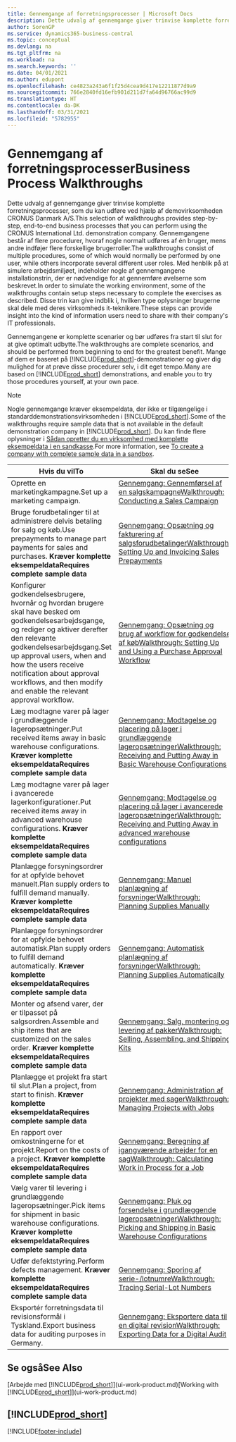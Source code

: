 ```yaml
---
title: Gennemgange af forretningsprocesser | Microsoft Docs
description: Dette udvalg af gennemgange giver trinvise komplette forretningsprocesser, som du kan udføre ved hjælp af demovirksomheden CRONUS Danmark A/S.
author: SorenGP
ms.service: dynamics365-business-central
ms.topic: conceptual
ms.devlang: na
ms.tgt_pltfrm: na
ms.workload: na
ms.search.keywords: ''
ms.date: 04/01/2021
ms.author: edupont
ms.openlocfilehash: ce4823a243a6f1f25d4cea9d417e12211877d9a9
ms.sourcegitcommit: 766e2840fd16efb901d211d7fa64d96766ac99d9
ms.translationtype: HT
ms.contentlocale: da-DK
ms.lasthandoff: 03/31/2021
ms.locfileid: "5782955"
---
```

# <a name="business-process-walkthroughs"></a><span data-ttu-id="ba0a1-103">Gennemgang af forretningsprocesser</span><span class="sxs-lookup"><span data-stu-id="ba0a1-103">Business Process Walkthroughs</span></span>

<span data-ttu-id="ba0a1-104">Dette udvalg af gennemgange giver trinvise komplette forretningsprocesser, som du kan udføre ved hjælp af demovirksomheden CRONUS Danmark A/S.</span><span class="sxs-lookup"><span data-stu-id="ba0a1-104">This selection of walkthroughs provides step-by-step, end-to-end business processes that you can perform using the CRONUS International Ltd. demonstration company.</span></span> <span data-ttu-id="ba0a1-105">Gennemgangene består af flere procedurer, hvoraf nogle normalt udføres af én bruger, mens andre indføjer flere forskellige brugerroller.</span><span class="sxs-lookup"><span data-stu-id="ba0a1-105">The walkthroughs consist of multiple procedures, some of which would normally be performed by one user, while others incorporate several different user roles.</span></span> <span data-ttu-id="ba0a1-106">Med henblik på at simulere arbejdsmiljøet, indeholder nogle af gennemgangene installationstrin, der er nødvendige for at gennemføre øvelserne som beskrevet.</span><span class="sxs-lookup"><span data-stu-id="ba0a1-106">In order to simulate the working environment, some of the walkthroughs contain setup steps necessary to complete the exercises as described.</span></span> <span data-ttu-id="ba0a1-107">Disse trin kan give indblik i, hvilken type oplysninger brugerne skal dele med deres virksomheds it-teknikere.</span><span class="sxs-lookup"><span data-stu-id="ba0a1-107">These steps can provide insight into the kind of information users need to share with their company's IT professionals.</span></span>  

 <span data-ttu-id="ba0a1-108">Gennemgangene er komplette scenarier og bør udføres fra start til slut for at give optimalt udbytte.</span><span class="sxs-lookup"><span data-stu-id="ba0a1-108">The walkthroughs are complete scenarios, and should be performed from beginning to end for the greatest benefit.</span></span> <span data-ttu-id="ba0a1-109">Mange af dem er baseret på [!INCLUDE[prod_short](includes/prod_short.md)]-demonstrationer og giver dig mulighed for at prøve disse procedurer selv, i dit eget tempo.</span><span class="sxs-lookup"><span data-stu-id="ba0a1-109">Many are based on [!INCLUDE[prod_short](includes/prod_short.md)] demonstrations, and enable you to try those procedures yourself, at your own pace.</span></span>  

> [!NOTE]
> <span data-ttu-id="ba0a1-110">Nogle gennemgange kræver eksempeldata, der ikke er tilgængelige i standarddemonstrationsvirksomheden i [!INCLUDE[prod_short](includes/prod_short.md)].</span><span class="sxs-lookup"><span data-stu-id="ba0a1-110">Some of the walkthroughs require sample data that is not available in the default demonstration company in [!INCLUDE[prod_short](includes/prod_short.md)].</span></span> <span data-ttu-id="ba0a1-111">Du kan finde flere oplysninger i [Sådan opretter du en virksomhed med komplette eksempeldata i en sandkasse](across-how-create-sandbox-environment.md#to-create-a-company-with-complete-sample-data-in-a-sandbox).</span><span class="sxs-lookup"><span data-stu-id="ba0a1-111">For more information, see [To create a company with complete sample data in a sandbox](across-how-create-sandbox-environment.md#to-create-a-company-with-complete-sample-data-in-a-sandbox).</span></span>

|<span data-ttu-id="ba0a1-112">Hvis du vil</span><span class="sxs-lookup"><span data-stu-id="ba0a1-112">To</span></span>|<span data-ttu-id="ba0a1-113">Skal du se</span><span class="sxs-lookup"><span data-stu-id="ba0a1-113">See</span></span>|  
|--------|---------|  
|<span data-ttu-id="ba0a1-114">Oprette en marketingkampagne.</span><span class="sxs-lookup"><span data-stu-id="ba0a1-114">Set up a marketing campaign.</span></span>|[<span data-ttu-id="ba0a1-115">Gennemgang: Gennemførsel af en salgskampagne</span><span class="sxs-lookup"><span data-stu-id="ba0a1-115">Walkthrough: Conducting a Sales Campaign</span></span>](walkthrough-conducting-a-sales-campaign.md)|  
|<span data-ttu-id="ba0a1-116">Bruge forudbetalinger til at administrere delvis betaling for salg og køb.</span><span class="sxs-lookup"><span data-stu-id="ba0a1-116">Use prepayments to manage part payments for sales and purchases.</span></span> <span data-ttu-id="ba0a1-117">**Kræver komplette eksempeldata**</span><span class="sxs-lookup"><span data-stu-id="ba0a1-117">**Requires complete sample data**</span></span> |[<span data-ttu-id="ba0a1-118">Gennemgang: Opsætning og fakturering af salgsforudbetalinger</span><span class="sxs-lookup"><span data-stu-id="ba0a1-118">Walkthrough: Setting Up and Invoicing Sales Prepayments</span></span>](walkthrough-setting-up-and-invoicing-sales-prepayments.md)|  
|<span data-ttu-id="ba0a1-119">Konfigurer godkendelsesbrugere, hvornår og hvordan brugere skal have besked om godkendelsesarbejdsgange, og rediger og aktiver derefter den relevante godkendelsesarbejdsgang.</span><span class="sxs-lookup"><span data-stu-id="ba0a1-119">Set up approval users, when and how the users receive notification about approval workflows, and then modify and enable the relevant approval workflow.</span></span>|[<span data-ttu-id="ba0a1-120">Gennemgang: Opsætning og brug af workflow for godkendelse af køb</span><span class="sxs-lookup"><span data-stu-id="ba0a1-120">Walkthrough: Setting Up and Using a Purchase Approval Workflow</span></span>](walkthrough-setting-up-and-using-a-purchase-approval-workflow.md)|  
|<span data-ttu-id="ba0a1-121">Læg modtagne varer på lager i grundlæggende lageropsætninger.</span><span class="sxs-lookup"><span data-stu-id="ba0a1-121">Put received items away in basic warehouse configurations.</span></span> <span data-ttu-id="ba0a1-122">**Kræver komplette eksempeldata**</span><span class="sxs-lookup"><span data-stu-id="ba0a1-122">**Requires complete sample data**</span></span>|[<span data-ttu-id="ba0a1-123">Gennemgang: Modtagelse og placering på lager i grundlæggende lageropsætninger</span><span class="sxs-lookup"><span data-stu-id="ba0a1-123">Walkthrough: Receiving and Putting Away in Basic Warehouse Configurations</span></span>](walkthrough-receiving-and-putting-away-in-basic-warehousing.md)|  
|<span data-ttu-id="ba0a1-124">Læg modtagne varer på lager i avancerede lagerkonfigurationer.</span><span class="sxs-lookup"><span data-stu-id="ba0a1-124">Put received items away in advanced warehouse configurations.</span></span> <span data-ttu-id="ba0a1-125">**Kræver komplette eksempeldata**</span><span class="sxs-lookup"><span data-stu-id="ba0a1-125">**Requires complete sample data**</span></span>|[<span data-ttu-id="ba0a1-126">Gennemgang: Modtagelse og placering på lager i avancerede lageropsætninger</span><span class="sxs-lookup"><span data-stu-id="ba0a1-126">Walkthrough: Receiving and Putting Away in advanced warehouse configurations</span></span>](walkthrough-receiving-and-putting-away-in-advanced-warehousing.md)|  
|<span data-ttu-id="ba0a1-127">Planlægge forsyningsordrer for at opfylde behovet manuelt.</span><span class="sxs-lookup"><span data-stu-id="ba0a1-127">Plan supply orders to fulfill demand manually.</span></span> <span data-ttu-id="ba0a1-128">**Kræver komplette eksempeldata**</span><span class="sxs-lookup"><span data-stu-id="ba0a1-128">**Requires complete sample data**</span></span>|[<span data-ttu-id="ba0a1-129">Gennemgang: Manuel planlægning af forsyninger</span><span class="sxs-lookup"><span data-stu-id="ba0a1-129">Walkthrough: Planning Supplies Manually</span></span>](walkthrough-planning-supplies-manually.md)|  
|<span data-ttu-id="ba0a1-130">Planlægge forsyningsordrer for at opfylde behovet automatisk.</span><span class="sxs-lookup"><span data-stu-id="ba0a1-130">Plan supply orders to fulfill demand automatically.</span></span> <span data-ttu-id="ba0a1-131">**Kræver komplette eksempeldata**</span><span class="sxs-lookup"><span data-stu-id="ba0a1-131">**Requires complete sample data**</span></span>|[<span data-ttu-id="ba0a1-132">Gennemgang: Automatisk planlægning af forsyninger</span><span class="sxs-lookup"><span data-stu-id="ba0a1-132">Walkthrough: Planning Supplies Automatically</span></span>](walkthrough-planning-supplies-automatically.md)|  
|<span data-ttu-id="ba0a1-133">Monter og afsend varer, der er tilpasset på salgsordren.</span><span class="sxs-lookup"><span data-stu-id="ba0a1-133">Assemble and ship items that are customized on the sales order.</span></span> <span data-ttu-id="ba0a1-134">**Kræver komplette eksempeldata**</span><span class="sxs-lookup"><span data-stu-id="ba0a1-134">**Requires complete sample data**</span></span>|[<span data-ttu-id="ba0a1-135">Gennemgang: Salg, montering og levering af pakker</span><span class="sxs-lookup"><span data-stu-id="ba0a1-135">Walkthrough: Selling, Assembling, and Shipping Kits</span></span>](walkthrough-selling-assembling-and-shipping-kits.md)|  
|<span data-ttu-id="ba0a1-136">Planlægge et projekt fra start til slut.</span><span class="sxs-lookup"><span data-stu-id="ba0a1-136">Plan a project, from start to finish.</span></span> <span data-ttu-id="ba0a1-137">**Kræver komplette eksempeldata**</span><span class="sxs-lookup"><span data-stu-id="ba0a1-137">**Requires complete sample data**</span></span>|[<span data-ttu-id="ba0a1-138">Gennemgang: Administration af projekter med sager</span><span class="sxs-lookup"><span data-stu-id="ba0a1-138">Walkthrough: Managing Projects with Jobs</span></span>](walkthrough-managing-projects-with-jobs.md)|  
|<span data-ttu-id="ba0a1-139">En rapport over omkostningerne for et projekt.</span><span class="sxs-lookup"><span data-stu-id="ba0a1-139">Report on the costs of a project.</span></span> <span data-ttu-id="ba0a1-140">**Kræver komplette eksempeldata**</span><span class="sxs-lookup"><span data-stu-id="ba0a1-140">**Requires complete sample data**</span></span>|[<span data-ttu-id="ba0a1-141">Gennemgang: Beregning af igangværende arbejder for en sag</span><span class="sxs-lookup"><span data-stu-id="ba0a1-141">Walkthrough: Calculating Work in Process for a Job</span></span>](walkthrough-calculating-work-in-process-for-a-job.md)|  
|<span data-ttu-id="ba0a1-142">Vælg varer til levering i grundlæggende lageropsætninger.</span><span class="sxs-lookup"><span data-stu-id="ba0a1-142">Pick items for shipment in basic warehouse configurations.</span></span> <span data-ttu-id="ba0a1-143">**Kræver komplette eksempeldata**</span><span class="sxs-lookup"><span data-stu-id="ba0a1-143">**Requires complete sample data**</span></span>|[<span data-ttu-id="ba0a1-144">Gennemgang: Pluk og forsendelse i grundlæggende lageropsætninger</span><span class="sxs-lookup"><span data-stu-id="ba0a1-144">Walkthrough: Picking and Shipping in Basic Warehouse Configurations</span></span>](walkthrough-picking-and-shipping-in-basic-warehousing.md)|  
|<span data-ttu-id="ba0a1-145">Udfør defektstyring.</span><span class="sxs-lookup"><span data-stu-id="ba0a1-145">Perform defects management.</span></span> <span data-ttu-id="ba0a1-146">**Kræver komplette eksempeldata**</span><span class="sxs-lookup"><span data-stu-id="ba0a1-146">**Requires complete sample data**</span></span>|[<span data-ttu-id="ba0a1-147">Gennemgang: Sporing af serie-/lotnumre</span><span class="sxs-lookup"><span data-stu-id="ba0a1-147">Walkthrough: Tracing Serial-Lot Numbers</span></span>](walkthrough-tracing-serial-lot-numbers.md)|
|<span data-ttu-id="ba0a1-148">Eksportér forretningsdata til revisionsformål i Tyskland.</span><span class="sxs-lookup"><span data-stu-id="ba0a1-148">Export business data for auditing purposes in Germany.</span></span>|[<span data-ttu-id="ba0a1-149">Gennemgang: Eksportere data til en digital revision</span><span class="sxs-lookup"><span data-stu-id="ba0a1-149">Walkthrough: Exporting Data for a Digital Audit</span></span>](LocalFunctionality/Germany/walkthrough-exporting-data-for-a-digital-audit.md)|

## <a name="see-also"></a><span data-ttu-id="ba0a1-150">Se også</span><span class="sxs-lookup"><span data-stu-id="ba0a1-150">See Also</span></span>

<span data-ttu-id="ba0a1-151">[Arbejde med [!INCLUDE[prod_short](includes/prod_short.md)]](ui-work-product.md)</span><span class="sxs-lookup"><span data-stu-id="ba0a1-151">[Working with [!INCLUDE[prod_short](includes/prod_short.md)]](ui-work-product.md)</span></span>  

## [!INCLUDE[prod_short](includes/free_trial_md.md)]  


[!INCLUDE[footer-include](includes/footer-banner.md)]